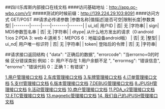 ##四川乐库斯内部接口在线文档
####访问基础地址：http://app.qc-wbo.com/v1/
#####测试的时候前缀：http://139.224.29.103:8091
####访问方式 GET/POST
##请求必传递参数
|参数名称|值描述|是否可空|限制长度|参数类型|
|--------|-----|----|--------|-------|
| ui_id| 用户ID | 否| 无 |字符串|
| sign| MD5参数签名串 | 否| 无 |字符串|
| dtype| 从什么地方发出的请求（0:android 1:ios 2:PDA 3: web 4:道闸 5：MEPOS 6：地磁设备android板） | 否| 无 |整型|
| ui_nd| 用户唯一标识符 | 否| 无 |字符串|
| token| 登陆后的令牌 | 否| 无 |字符串|

##请求接口返回结构
    {
        "data": "正确后的数据",
        "errorcode": "当errorno=0的时候 区分错误类别 例如：0: 用户不存在 1:用户余额不足 ",
        "errormsg": "错误信息",
        "errorno": "错误代码 0：正确  1：有错误"
    }


[1.用户管理接口文档](http://127.0.0.1/doc/user.html)
[2.车库管理接口文档](http://127.0.0.1/doc/parkinfo.html)
[3.车牌管理接口文档](http://127.0.0.1/doc/car.html)
[4.订单管理接口文档](http://127.0.0.1/doc/order.html)
[5.支付管理接口文档](http://127.0.0.1/doc/pay.html)
[6.版本管理接口文档](http://127.0.0.1/doc/version.html)
[7.DEBUG管理接口文档](http://127.0.0.1/doc/debug.html)
[8.JPUSH管理接口文档](http://127.0.0.1/doc/jpush.html)
[9.活动管理接口文档](http://127.0.0.1/doc/activity.html)
[10.商户管理接口文档](http://127.0.0.1/doc/merchant.html)
[11.PDA_v2管理接口文档](http://127.0.0.1/doc/pda.html)
[12.ETC管理接口文档](http://127.0.0.1/doc/ETC.html)
[13.magnetic管理接口文档](http://127.0.0.1/doc/magnetic.html)
[14. 我们自己的JPUSH管理接口文档](http://127.0.0.1/doc/rabbitmq_jpush.html)
